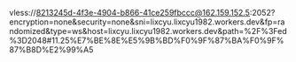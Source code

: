 vless://8213245d-4f3e-4904-b866-41ce259fbccc@162.159.152.5:2052?encryption=none&security=none&sni=lixcyu.lixcyu1982.workers.dev&fp=randomized&type=ws&host=lixcyu.lixcyu1982.workers.dev&path=%2F%3Fed%3D2048#11.25%E7%BE%8E%E5%9B%BD%F0%9F%87%BA%F0%9F%87%B8D%E2%99%A5
